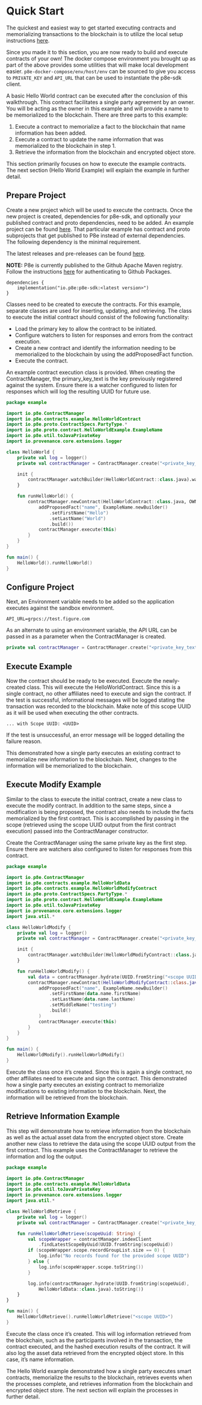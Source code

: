 # Quick Start

The quickest and easiest way to get started executing contracts and memorializing transactions to the blockchain is to utilize the local setup instructions [here](../p8e-setup.md#local).

Since you made it to this section, you are now ready to build and execute contracts of your own! The docker compose environment you brought up as part of the above provides some utilities that will make local development easier. `p8e-docker-compose/env/host/env` can be sourced to give you access to `PRIVATE_KEY` and `API_URL` that can be used to instantiate the p8e-sdk client.

A basic Hello World contract can be executed after the conclusion of this walkthrough. This contract facilitates a single party agreement by an owner. You will be acting as the owner in this example and will provide a name to be memorialized to the blockchain. There are three parts to this example:

1. Execute a contract to memorialize a fact to the blockchain that name information has been added.
2. Execute a contract to update the name information that was memorialized to the blockchain in step 1.
3. Retrieve the information from the blockchain and encrypted object store.

This section primarily focuses on how to execute the example contracts. The next section \(Hello World Example\) will explain the example in further detail.

## Prepare Project

Create a new project which will be used to execute the contracts. Once the new project is created, dependencies for p8e-sdk, and optionally your published contract and proto dependencies, need to be added. An example project can be found [here](https://github.com/provenance-io/p8e-gradle-plugin/tree/main/example-kotlin). That particular example has contract and proto subprojects that get published to P8e instead of external dependencies. The following dependency is the minimal requirement.

The latest releases and pre-releases can be found [here](https://github.com/provenance-io/p8e/releases).

**NOTE:** P8e is currently published to the Github Apache Maven registry. Follow the instructions [here](https://docs.github.com/en/packages/working-with-a-github-packages-registry/working-with-the-apache-maven-registry#authenticating-to-github-packages) for   authenticating to Github Packages.

```text
dependencies {
    implementation("io.p8e:p8e-sdk:<latest version>")
}
```

Classes need to be created to execute the contracts. For this example, separate classes are used for inserting, updating, and retrieving. The class to execute the initial contract should consist of the following functionality:

* Load the primary key to allow the contract to be initiated.
* Configure watchers to listen for responses and errors from the contract execution.
* Create a new contract and identify the information needing to be memorialized to the blockchain by using the addProposedFact function.
* Execute the contract.

An example contract execution class is provided. When creating the ContractManager, the primary\_key\_text is the key previously registered against the system. Ensure there is a watcher configured to listen for responses which will log the resulting UUID for future use.

```kotlin
package example

import io.p8e.ContractManager
import io.p8e.contracts.example.HelloWorldContract
import io.p8e.proto.ContractSpecs.PartyType.*
import io.p8e.proto.contract.HelloWorldExample.ExampleName
import io.p8e.util.toJavaPrivateKey
import io.provenance.core.extensions.logger

class HelloWorld {
    private val log = logger()
    private val contractManager = ContractManager.create("<private_key_text>".toJavaPrivateKey(), "<api_url>")

    init {
        contractManager.watchBuilder(HelloWorldContract::class.java).watch()
    }

    fun runHelloWorld() {
        contractManager.newContract(HelloWorldContract::class.java, OWNER).apply {
            addProposedFact("name", ExampleName.newBuilder()
                .setFirstName("Hello")
                .setLastName("World")
                .build())
            contractManager.execute(this)
        }
    }
}

fun main() {
    HelloWorld().runHelloWorld()
}
```

## Configure Project

Next, an Environment variable needs to be added so the application executes against the sandbox environment.

```text
API_URL=grpcs://test.figure.com
```

As an alternate to using an environment variable, the API URL can be passed in as a parameter when the ContractManager is created.

```kotlin
private val contractManager = ContractManager.create("<private_key_text>".toJavaPrivateKey(), "grpcs://test.figure.com")
```

## Execute Example

Now the contract should be ready to be executed. Execute the newly-created class. This will execute the HelloWorldContract. Since this is a single contract, no other affiliates need to execute and sign the contract. If the test is successful, informational messages will be logged stating the transaction was recorded to the blockchain. Make note of this scope UUID as it will be used when executing the other contracts.

```text
... with Scope UUID: <UUID>
```

If the test is unsuccessful, an error message will be logged detailing the failure reason.

This demonstrated how a single party executes an existing contract to memorialize new information to the blockchain. Next, changes to the information will be memorialized to the blockchain.

## Execute Modify Example

Similar to the class to execute the initial contract, create a new class to execute the modify contract. In addition to the same steps, since a modification is being proposed, the contract also needs to include the facts memorialized by the first contract. This is accomplished by passing in the scope \(retrieved using the scope UUID output from the first contract execution\) passed into the ContractManager constructor.

Create the ContractManager using the same private key as the first step. Ensure there are watchers also configured to listen for responses from this contract.

```kotlin
package example

import io.p8e.ContractManager
import io.p8e.contracts.example.HelloWorldData
import io.p8e.contracts.example.HelloWorldModifyContract
import io.p8e.proto.ContractSpecs.PartyType.*
import io.p8e.proto.contract.HelloWorldExample.ExampleName
import io.p8e.util.toJavaPrivateKey
import io.provenance.core.extensions.logger
import java.util.*

class HelloWorldModify {
    private val log = logger()
    private val contractManager = ContractManager.create("<private_key_text>".toJavaPrivateKey(), "<api_url>")

    init {
        contractManager.watchBuilder(HelloWorldModifyContract::class.java).watch()
    }

    fun runHelloWorldModify() {
        val data = contractManager.hydrate(UUID.fromString("<scope UUID>"), HelloWorldData::class.java)
        contractManager.newContract(HelloWorldModifyContract::class.java, data.scope, OWNER).apply {
            addProposedFact("name", ExampleName.newBuilder()
                .setFirstName(data.name.firstName)
                .setLastName(data.name.lastName)
                .setMiddleName("testing")
                .build()
            )
            contractManager.execute(this)
        }
    }
}

fun main() {
    HelloWorldModify().runHelloWorldModify()
}
```

Execute the class once it’s created. Since this is again a single contract, no other affiliates need to execute and sign the contract. This demonstrated how a single party executes an existing contract to memorialize modifications to existing information to the blockchain. Next, the information will be retrieved from the blockchain.

## Retrieve Information Example

This step will demonstrate how to retrieve information from the blockchain as well as the actual asset data from the encrypted object store. Create another new class to retrieve the data using the scope UUID output from the first contract. This example uses the ContractManager to retrieve the information and log the output.

```kotlin
package example

import io.p8e.ContractManager
import io.p8e.contracts.example.HelloWorldData
import io.p8e.util.toJavaPrivateKey
import io.provenance.core.extensions.logger
import java.util.*

class HelloWorldRetrieve {
    private val log = logger()
    private val contractManager = ContractManager.create("<private_key_text>".toJavaPrivateKey(), "<api_url>")

    fun runHelloWorldRetrieve(scopeUuid: String) {
        val scopeWrapper = contractManager.indexClient
            .findLatestScopeByUuid(UUID.fromString(scopeUuid))
        if (scopeWrapper.scope.recordGroupList.size == 0) {
            log.info("No records found for the provided scope UUID")
        } else {
            log.info(scopeWrapper.scope.toString())
        }

        log.info(contractManager.hydrate(UUID.fromString(scopeUuid),
            HelloWorldData::class.java).toString())
    }
}

fun main() {
    HelloWorldRetrieve().runHelloWorldRetrieve("<scope UUID>")
}
```

Execute the class once it’s created. This will log information retrieved from the blockchain, such as the participants involved in the transaction, the contract executed, and the hashed execution results of the contract. It will also log the asset data retrieved from the encrypted object store. In this case, it’s name information.

The Hello World example demonstrated how a single party executes smart contracts, memorialize the results to the blockchain, retrieves events when the processes complete, and retrieves information from the blockchain and encrypted object store. The next section will explain the processes in further detail.

